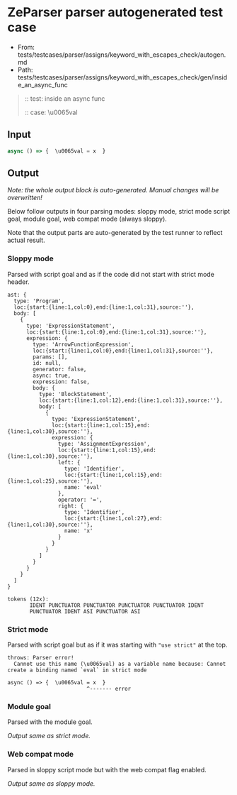 # ZeParser parser autogenerated test case

- From: tests/testcases/parser/assigns/keyword_with_escapes_check/autogen.md
- Path: tests/testcases/parser/assigns/keyword_with_escapes_check/gen/inside_an_async_func

> :: test: inside an async func
>
> :: case: \u0065val

## Input


`````js
async () => {  \u0065val = x  }
`````

## Output

_Note: the whole output block is auto-generated. Manual changes will be overwritten!_

Below follow outputs in four parsing modes: sloppy mode, strict mode script goal, module goal, web compat mode (always sloppy).

Note that the output parts are auto-generated by the test runner to reflect actual result.

### Sloppy mode

Parsed with script goal and as if the code did not start with strict mode header.

`````
ast: {
  type: 'Program',
  loc:{start:{line:1,col:0},end:{line:1,col:31},source:''},
  body: [
    {
      type: 'ExpressionStatement',
      loc:{start:{line:1,col:0},end:{line:1,col:31},source:''},
      expression: {
        type: 'ArrowFunctionExpression',
        loc:{start:{line:1,col:0},end:{line:1,col:31},source:''},
        params: [],
        id: null,
        generator: false,
        async: true,
        expression: false,
        body: {
          type: 'BlockStatement',
          loc:{start:{line:1,col:12},end:{line:1,col:31},source:''},
          body: [
            {
              type: 'ExpressionStatement',
              loc:{start:{line:1,col:15},end:{line:1,col:30},source:''},
              expression: {
                type: 'AssignmentExpression',
                loc:{start:{line:1,col:15},end:{line:1,col:30},source:''},
                left: {
                  type: 'Identifier',
                  loc:{start:{line:1,col:15},end:{line:1,col:25},source:''},
                  name: 'eval'
                },
                operator: '=',
                right: {
                  type: 'Identifier',
                  loc:{start:{line:1,col:27},end:{line:1,col:30},source:''},
                  name: 'x'
                }
              }
            }
          ]
        }
      }
    }
  ]
}

tokens (12x):
       IDENT PUNCTUATOR PUNCTUATOR PUNCTUATOR PUNCTUATOR IDENT
       PUNCTUATOR IDENT ASI PUNCTUATOR ASI
`````

### Strict mode

Parsed with script goal but as if it was starting with `"use strict"` at the top.

`````
throws: Parser error!
  Cannot use this name (\u0065val) as a variable name because: Cannot create a binding named `eval` in strict mode

async () => {  \u0065val = x  }
                         ^------- error
`````


### Module goal

Parsed with the module goal.

_Output same as strict mode._

### Web compat mode

Parsed in sloppy script mode but with the web compat flag enabled.

_Output same as sloppy mode._
